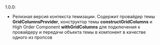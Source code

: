 1.0.0:

-   Релизная версия контекста темизации. Содержит провайдер темы **GridColumnsProvider**, конструктор темы **constructGridColumns** и High Order Component **withGridColumns** для подключения к провайдеру и передачи объекта темы в компонент в качестве одного из пропсов

